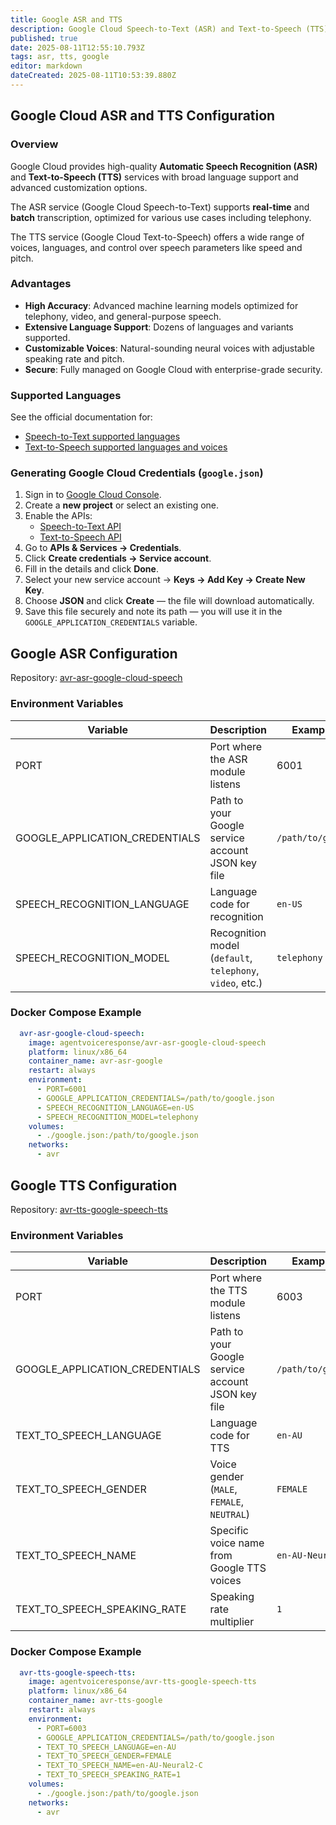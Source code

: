 ```yaml
---
title: Google ASR and TTS
description: Google Cloud Speech-to-Text (ASR) and Text-to-Speech (TTS) Configuration
published: true
date: 2025-08-11T12:55:10.793Z
tags: asr, tts, google
editor: markdown
dateCreated: 2025-08-11T10:53:39.880Z
---
```


## Google Cloud ASR and TTS Configuration

### Overview

Google Cloud provides high-quality **Automatic Speech Recognition (ASR)** and **Text-to-Speech (TTS)** services with broad language support and advanced customization options.  

The ASR service (Google Cloud Speech-to-Text) supports **real-time** and **batch** transcription, optimized for various use cases including telephony.  

The TTS service (Google Cloud Text-to-Speech) offers a wide range of voices, languages, and control over speech parameters like speed and pitch.


### Advantages

- **High Accuracy**: Advanced machine learning models optimized for telephony, video, and general-purpose speech.
- **Extensive Language Support**: Dozens of languages and variants supported.
- **Customizable Voices**: Natural-sounding neural voices with adjustable speaking rate and pitch.
- **Secure**: Fully managed on Google Cloud with enterprise-grade security.


### Supported Languages

See the official documentation for:
- [Speech-to-Text supported languages](https://cloud.google.com/speech-to-text/docs/languages)
- [Text-to-Speech supported languages and voices](https://cloud.google.com/text-to-speech/docs/voices)


### Generating Google Cloud Credentials (`google.json`)

1. Sign in to [Google Cloud Console](https://console.cloud.google.com/).
2. Create a **new project** or select an existing one.
3. Enable the APIs:
   - [Speech-to-Text API](https://console.cloud.google.com/apis/library/speech.googleapis.com)
   - [Text-to-Speech API](https://console.cloud.google.com/apis/library/texttospeech.googleapis.com)
4. Go to **APIs & Services → Credentials**.
5. Click **Create credentials → Service account**.
6. Fill in the details and click **Done**.
7. Select your new service account → **Keys → Add Key → Create New Key**.
8. Choose **JSON** and click **Create** — the file will download automatically.
9. Save this file securely and note its path — you will use it in the `GOOGLE_APPLICATION_CREDENTIALS` variable.

## Google ASR Configuration

Repository: [avr-asr-google-cloud-speech](https://github.com/agentvoiceresponse/avr-asr-google-cloud-speech)

### Environment Variables

| Variable                         | Description                                             | Example Value                |
|----------------------------------|---------------------------------------------------------|--------------------------------|
| PORT                             | Port where the ASR module listens                       | 6001                          |
| GOOGLE_APPLICATION_CREDENTIALS   | Path to your Google service account JSON key file       | `/path/to/google.json`        |
| SPEECH_RECOGNITION_LANGUAGE      | Language code for recognition                           | `en-US`                       |
| SPEECH_RECOGNITION_MODEL         | Recognition model (`default`, `telephony`, `video`, etc.)| `telephony`                   |

### Docker Compose Example

```yaml
  avr-asr-google-cloud-speech:
    image: agentvoiceresponse/avr-asr-google-cloud-speech
    platform: linux/x86_64
    container_name: avr-asr-google
    restart: always
    environment:
      - PORT=6001
      - GOOGLE_APPLICATION_CREDENTIALS=/path/to/google.json
      - SPEECH_RECOGNITION_LANGUAGE=en-US
      - SPEECH_RECOGNITION_MODEL=telephony
    volumes:
      - ./google.json:/path/to/google.json
    networks:
      - avr
```

## Google TTS Configuration

Repository: [avr-tts-google-speech-tts](https://github.com/agentvoiceresponse/avr-tts-google-speech-tts)

### Environment Variables

| Variable                         | Description                                             | Example Value                |
|----------------------------------|---------------------------------------------------------|--------------------------------|
| PORT                             | Port where the TTS module listens                       | 6003                          |
| GOOGLE_APPLICATION_CREDENTIALS   | Path to your Google service account JSON key file       | `/path/to/google.json`        |
| TEXT_TO_SPEECH_LANGUAGE          | Language code for TTS                                   | `en-AU`                       |
| TEXT_TO_SPEECH_GENDER            | Voice gender (`MALE`, `FEMALE`, `NEUTRAL`)              | `FEMALE`                      |
| TEXT_TO_SPEECH_NAME              | Specific voice name from Google TTS voices              | `en-AU-Neural2-C`              |
| TEXT_TO_SPEECH_SPEAKING_RATE     | Speaking rate multiplier                                | `1`                           |

### Docker Compose Example

```yaml
  avr-tts-google-speech-tts:
    image: agentvoiceresponse/avr-tts-google-speech-tts
    platform: linux/x86_64
    container_name: avr-tts-google
    restart: always
    environment:
      - PORT=6003
      - GOOGLE_APPLICATION_CREDENTIALS=/path/to/google.json
      - TEXT_TO_SPEECH_LANGUAGE=en-AU
      - TEXT_TO_SPEECH_GENDER=FEMALE
      - TEXT_TO_SPEECH_NAME=en-AU-Neural2-C
      - TEXT_TO_SPEECH_SPEAKING_RATE=1
    volumes:
      - ./google.json:/path/to/google.json
    networks:
      - avr
```
